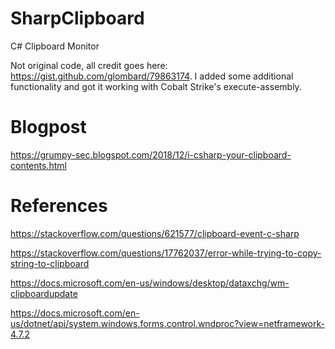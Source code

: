 # SharpClipboard
C# Clipboard Monitor

Not original code, all credit goes here: https://gist.github.com/glombard/79863174. I added some additional functionality and got it working with Cobalt Strike's execute-assembly.

# Blogpost
https://grumpy-sec.blogspot.com/2018/12/i-csharp-your-clipboard-contents.html

# References

https://stackoverflow.com/questions/621577/clipboard-event-c-sharp

https://stackoverflow.com/questions/17762037/error-while-trying-to-copy-string-to-clipboard

https://docs.microsoft.com/en-us/windows/desktop/dataxchg/wm-clipboardupdate

https://docs.microsoft.com/en-us/dotnet/api/system.windows.forms.control.wndproc?view=netframework-4.7.2